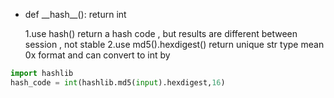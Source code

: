 - def \_\_hash\_\_():
		return int
	
	
	1.use hash() return  a hash code , but results are different between session , not stable
	2.use md5().hexdigest() return unique str type mean 0x format and can convert to int by
```python
import hashlib
hash_code = int(hashlib.md5(input).hexdigest,16)
```